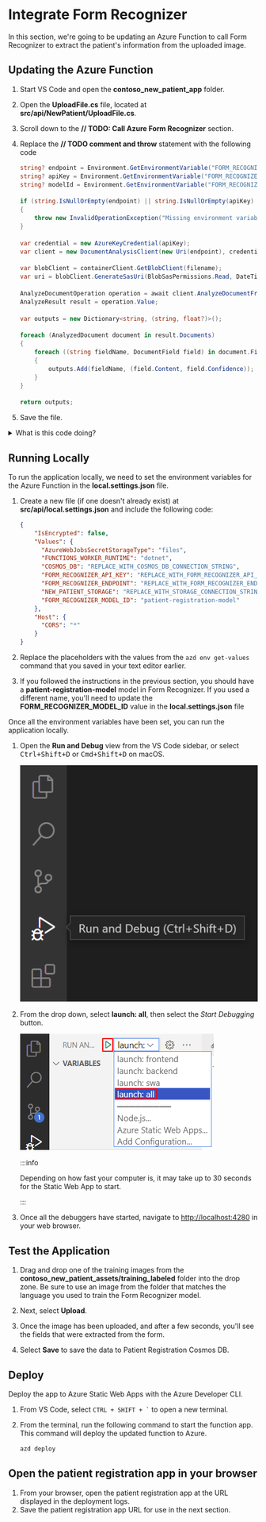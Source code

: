# Integrate Form Recognizer

In this section, we're going to be updating an Azure Function to call Form Recognizer to extract the patient's information from the uploaded image.

## Updating the Azure Function

1. Start VS Code and open the **contoso_new_patient_app** folder.
1. Open the **UploadFile.cs** file, located at **src/api/NewPatient/UploadFile.cs**.
1. Scroll down to the **// TODO: Call Azure Form Recognizer** section.
1. Replace the **// TODO comment and throw** statement with the following code

   ```csharp
   string? endpoint = Environment.GetEnvironmentVariable("FORM_RECOGNIZER_ENDPOINT");
   string? apiKey = Environment.GetEnvironmentVariable("FORM_RECOGNIZER_API_KEY");
   string? modelId = Environment.GetEnvironmentVariable("FORM_RECOGNIZER_MODEL_ID");

   if (string.IsNullOrEmpty(endpoint) || string.IsNullOrEmpty(apiKey) || string.IsNullOrEmpty(modelId))
   {
       throw new InvalidOperationException("Missing environment variables");
   }

   var credential = new AzureKeyCredential(apiKey);
   var client = new DocumentAnalysisClient(new Uri(endpoint), credential);

   var blobClient = containerClient.GetBlobClient(filename);
   var uri = blobClient.GenerateSasUri(BlobSasPermissions.Read, DateTimeOffset.UtcNow.AddMinutes(5));

   AnalyzeDocumentOperation operation = await client.AnalyzeDocumentFromUriAsync(WaitUntil.Completed, modelId, uri);
   AnalyzeResult result = operation.Value;

   var outputs = new Dictionary<string, (string, float?)>();

   foreach (AnalyzedDocument document in result.Documents)
   {
       foreach ((string fieldName, DocumentField field) in document.Fields)
       {
           outputs.Add(fieldName, (field.Content, field.Confidence));
       }
   }

   return outputs;
   ```

1. Save the file.

<details>
<summary>What is this code doing?</summary>

Let's take some time to understand what this code is doing by breaking it down piece by piece.

```csharp
string? endpoint = Environment.GetEnvironmentVariable("FORM_RECOGNIZER_ENDPOINT");
string? apiKey = Environment.GetEnvironmentVariable("FORM_RECOGNIZER_API_KEY");
string? modelId = Environment.GetEnvironmentVariable("FORM_RECOGNIZER_MODEL_ID");

if (string.IsNullOrEmpty(endpoint) || string.IsNullOrEmpty(apiKey) || string.IsNullOrEmpty(modelId))
{
    throw new InvalidOperationException("Missing environment variables");
}
```

This first piece of code is retrieving the environment variables that contain the keys and other secret information for Form Recognizer, avoiding us from hard-coding them into the code. We've also got some `null` checking, to ensure that we have set the values.

```csharp
var credential = new AzureKeyCredential(apiKey);
var client = new DocumentAnalysisClient(new Uri(endpoint), credential);
```

Here, we're creating the connection to Form Recognizer using the endpoint and API key.

```csharp
var blobClient = containerClient.GetBlobClient(filename);
var uri = blobClient.GenerateSasUri(BlobSasPermissions.Read, DateTimeOffset.UtcNow.AddMinutes(5));
```

Form Recognizer will need a URL to the image that we want to analyze, so we're creating a SAS token for the image that we uploaded to Azure Storage, which will mean that only the Form Recognizer service can access the image.

```csharp
AnalyzeDocumentOperation operation = await client.AnalyzeDocumentFromUriAsync(WaitUntil.Completed, modelId, uri);
AnalyzeResult result = operation.Value;

var outputs = new Dictionary<string, (string, float?)>();

foreach (AnalyzedDocument document in result.Documents)
{
    foreach ((string fieldName, DocumentField field) in document.Fields)
    {
        outputs.Add(fieldName, (field.Content, field.Confidence));
    }
}

return outputs;
```

Lastly, we'll call Form Recognizer, telling it which image we want to analyze and what trained model to use for that. When the result comes back, we'll loop through the fields that were found and return them as a dictionary, which will later be stored in Cosmos DB.

</details>

## Running Locally

To run the application locally, we need to set the environment variables for the Azure Function in the **local.settings.json** file.

1. Create a new file (if one doesn't already exist) at **src/api/local.settings.json** and include the following code:

    ```json
    {
        "IsEncrypted": false,
        "Values": {
          "AzureWebJobsSecretStorageType": "files",
          "FUNCTIONS_WORKER_RUNTIME": "dotnet",          
          "COSMOS_DB": "REPLACE_WITH_COSMOS_DB_CONNECTION_STRING",
          "FORM_RECOGNIZER_API_KEY": "REPLACE_WITH_FORM_RECOGNIZER_API_KEY",
          "FORM_RECOGNIZER_ENDPOINT": "REPLACE_WITH_FORM_RECOGNIZER_ENDPOINT",
          "NEW_PATIENT_STORAGE": "REPLACE_WITH_STORAGE_CONNECTION_STRING",
          "FORM_RECOGNIZER_MODEL_ID": "patient-registration-model"
        },
        "Host": {
          "CORS": "*"
        }
    }
    ```

1. Replace the placeholders with the values from the `azd env get-values` command that you saved in your text editor earlier.
1. If you followed the instructions in the previous section, you should have a **patient-registration-model** model in Form Recognizer. If you used a different name, you'll need to update the **FORM_RECOGNIZER_MODEL_ID** value in the **local.settings.json** file

Once all the environment variables have been set, you can run the application locally.

1. Open the **Run and Debug** view from the VS Code sidebar, or select <kbd>Ctrl+Shift+D</kbd> or <kbd>Cmd+Shift+D</kbd> on macOS.

    ![The image shows how to launch the Run and Debug view](img/run.png)

1. From the drop down, select **launch: all**, then select the _Start Debugging_ button.

    ![The image shows how to select launch all](img/launch.png)

    :::info

    Depending on how fast your computer is, it may take up to 30 seconds for the Static Web App to start.

    :::

1. Once all the debuggers have started, navigate to [http://localhost:4280](http://localhost:4280) in your web browser.

## Test the Application

1. Drag and drop one of the training images from the **contoso_new_patient_assets/training_labeled** folder into the drop zone. Be sure to use an image from the folder that matches the language you used to train the Form Recognizer model.
1. Next, select **Upload**.
1. Once the image has been uploaded, and after a few seconds, you'll see the fields that were extracted from the form.
1. Select **Save** to save the data to Patient Registration Cosmos DB.

    <!-- ![The image shows the fields that were found in the image](img/fields.png) -->

## Deploy

Deploy the app to Azure Static Web Apps with the Azure Developer CLI.

1. From VS Code, select `` CTRL + SHIFT + ` `` to open a new terminal.
1. From the terminal, run the following command to start the function app. This command will deploy the updated function to Azure.

   ```bash
   azd deploy
   ```

## Open the patient registration app in your browser

1. From your browser, open the patient registration app at the URL displayed in the deployment logs.
1. Save the patient registration app URL for use in the next section.
